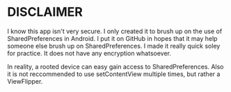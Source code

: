 # DISCLAIMER

I know this app isn't very secure. I only created it to brush up on the use of SharedPreferences in Android. I put it on GitHub in hopes that it may help someone else brush up on SharedPreferences. I made it really quick soley for practice. It does not have any encryption whatsoever. 

In reality, a rooted device can easy gain access to SharedPreferences. Also it is not reccommended to use setContentView multiple times, but rather a ViewFlipper. 
